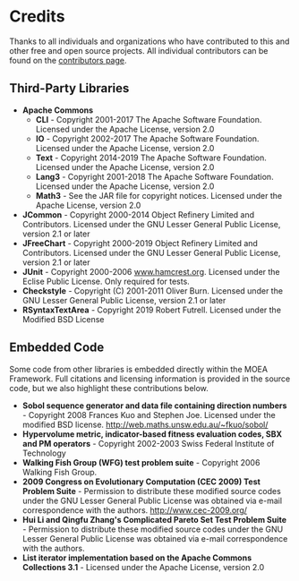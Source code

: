 # Credits

Thanks to all individuals and organizations who have contributed to this and other free and open source projects.
All individual contributors can be found on the
[contributors page](https://github.com/MOEAFramework/MOEAFramework/graphs/contributors).

## Third-Party Libraries

* **Apache Commons**
   * **CLI** - Copyright 2001-2017 The Apache Software Foundation. Licensed under the Apache License, version 2.0
   * **IO** - Copyright 2002-2017 The Apache Software Foundation. Licensed under the Apache License, version 2.0
   * **Text** - Copyright 2014-2019 The Apache Software Foundation. Licensed under the Apache License, version 2.0
   * **Lang3** - Copyright 2001-2018 The Apache Software Foundation. Licensed under the Apache License, version 2.0
   * **Math3** - See the JAR file for copyright notices. Licensed under the Apache License, version 2.0
* **JCommon** - Copyright 2000-2014 Object Refinery Limited and Contributors. Licensed under the GNU Lesser General
  Public License, version 2.1 or later
* **JFreeChart** - Copyright 2000-2019 Object Refinery Limited and Contributors. Licensed under the GNU Lesser General
  Public License, version 2.1 or later
* **JUnit** - Copyright 2000-2006 www.hamcrest.org. Licensed under the Eclise Public License. Only required for tests.
* **Checkstyle** - Copyright (C) 2001-2011 Oliver Burn. Licensed under the GNU Lesser General Public License, version
  2.1 or later
* **RSyntaxTextArea** - Copyright 2019 Robert Futrell. Licensed under the Modified BSD License

## Embedded Code

Some code from other libraries is embedded directly within the MOEA Framework.  Full citations and licensing
information is provided in the source code, but we also highlight these contributions below.

* **Sobol sequence generator and data file containing direction numbers** - Copyright 2008 Frances Kuo and Stephen Joe.
  Licensed under the modified BSD license. http://web.maths.unsw.edu.au/~fkuo/sobol/
* **Hypervolume metric, indicator-based fitness evaluation codes, SBX and PM operators** - Copyright 2002-2003 Swiss
  Federal Institute of Technology
* **Walking Fish Group (WFG) test problem suite** - Copyright 2006 Walking Fish Group.
* **2009 Congress on Evolutionary Computation (CEC 2009) Test Problem Suite** - Permission to distribute these modified
  source codes under the GNU Lesser General Public License was obtained via e-mail correspondence with the authors.
  http://www.cec-2009.org/
* **Hui Li and Qingfu Zhang's Complicated Pareto Set Test Problem Suite** - Permission to distribute these modified
  source codes under the GNU Lesser General Public License was obtained via e-mail correspondence with the authors.
* **List iterator implementation based on the Apache Commons Collections 3.1** - Licensed under the Apache License,
  version 2.0
